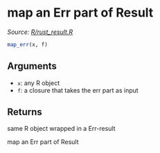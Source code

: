 # map an Err part of Result

*Source: [R/rust_result.R](https://github.com/pola-rs/r-polars/tree/main/R/rust_result.R)*

```r
map_err(x, f)
```

## Arguments

- `x`: any R object
- `f`: a closure that takes the err part as input

## Returns

same R object wrapped in a Err-result

map an Err part of Result